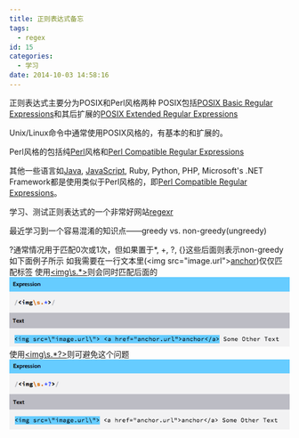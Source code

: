 ```yaml
---
title: 正则表达式备忘
tags:
  - regex
id: 15
categories:
  - 学习
date: 2014-10-03 14:58:16
---
```


正则表达式主要分为POSIX和Perl风格两种
POSIX包括[POSIX Basic Regular Expressions](http://www.regular-expressions.info/posix.html)和其后扩展的[POSIX Extended Regular Expressions
](http://en.wikibooks.org/wiki/Regular_Expressions/POSIX_Extended_Regular_Expressions)<!--more-->

Unix/Linux命令中通常使用POSIX风格的，有基本的和扩展的。

Perl风格的包括纯[Perl](https://www.cs.tut.fi/~jkorpela/perl/regexp.html)风格和[Perl Compatible Regular Expressions
](http://en.wikibooks.org/wiki/Regular_Expressions/Perl_Compatible_Regular_Expressions)

其他一些语言如[Java](http://www.journaldev.com/634/java-regular-expression-tutorial-with-examples), [JavaScript](https://developer.mozilla.org/zh-CN/docs/Web/JavaScript/Guide/Regular_Expressions), Ruby, Python, PHP, Microsoft's .NET Framework都是使用类似于Perl风格的，即[Perl Compatible Regular Expressions](http://en.wikibooks.org/wiki/Regular_Expressions/Perl_Compatible_Regular_Expressions)。

学习、测试正则表达式的一个非常好网站[regexr](http://regexr.com/)

最近学习到一个容易混淆的知识点——greedy vs. non-greedy(ungreedy)

?通常情况用于匹配0次或1次，但如果置于*, +, ?, {}这些后面则表示non-greedy
如下面例子所示
如我需要在一行文本里(<img src=\"image.url\"><a href="anchor.url">anchor</a>)仅仅匹配<img>标签
使用[<img\s.*>](http://regexr.com/39k4t)则会同时匹配后面的<a>
[![greedy_regex](/resources/2014/10/greedy_regex.png)](/resources/2014/10/greedy_regex.png)
使用[<img\s.*?>](http://regexr.com/39k4q)则可避免这个问题
[![non-greedy_regex](/resources/2014/10/non-greedy_regex.png)](/resources/2014/10/non-greedy_regex.png)